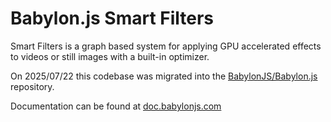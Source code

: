 # Babylon.js Smart Filters

Smart Filters is a graph based system for applying GPU accelerated effects to videos or still images with a built-in optimizer.

On 2025/07/22 this codebase was migrated into the [BabylonJS/Babylon.js](https://github.com/BabylonJS/Babylon.js) repository.

Documentation can be found at [doc.babylonjs.com](https://doc.babylonjs.com/)
